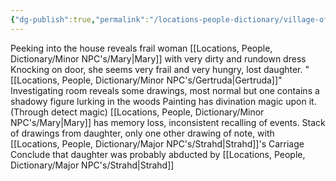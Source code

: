```yaml
---
{"dg-publish":true,"permalink":"/locations-people-dictionary/village-of-barovia/the-peasant-house/","tags":["Location"]}
---
```


Peeking into the house reveals frail woman [[Locations, People, Dictionary/Minor NPC's/Mary\|Mary]] with very dirty and rundown dress
	Knocking on door, she seems very frail and very hungry, lost daughter. "[[Locations, People, Dictionary/Minor NPC's/Gertruda\|Gertruda]]"
	Investigating room reveals some drawings, most normal but one contains a shadowy figure lurking in the woods
	Painting has divination magic upon it. (Through detect magic)
	[[Locations, People, Dictionary/Minor NPC's/Mary\|Mary]] has memory loss, inconsistent recalling of events.
	Stack of drawings from daughter, only one other drawing of note, with [[Locations, People, Dictionary/Major NPC's/Strahd\|Strahd]]'s Carriage
	Conclude that daughter was probably abducted by [[Locations, People, Dictionary/Major NPC's/Strahd\|Strahd]]